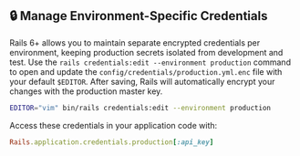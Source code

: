 ## 🔒 Manage Environment-Specific Credentials

Rails 6+ allows you to maintain separate encrypted credentials per environment, keeping production secrets isolated from development and test. Use the `rails credentials:edit --environment production` command to open and update the `config/credentials/production.yml.enc` file with your default `$EDITOR`. After saving, Rails will automatically encrypt your changes with the production master key.

```bash
EDITOR="vim" bin/rails credentials:edit --environment production
```

Access these credentials in your application code with:

```ruby
Rails.application.credentials.production[:api_key]
```